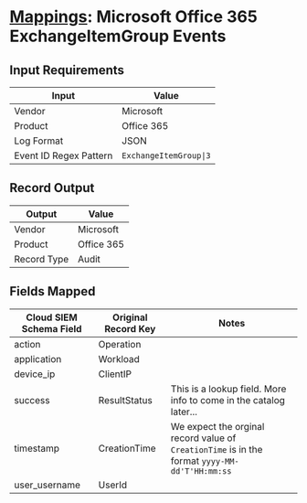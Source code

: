 # [Mappings](README.md): Microsoft Office 365 ExchangeItemGroup Events

## Input Requirements

|Input|Value|
|-----|-----|
|Vendor|Microsoft|
|Product|Office 365|
|Log Format|JSON|
|Event ID Regex Pattern|`ExchangeItemGroup\|3`|

## Record Output

|Output|Value|
|------|-----|
|Vendor|Microsoft|
|Product|Office 365|
|Record Type|Audit|

## Fields Mapped

|Cloud SIEM Schema Field|Original Record Key|Notes|
|-----------------------|-------------------|-----|
|action|Operation||
|application|Workload||
|device_ip|ClientIP||
|success|ResultStatus|This is a lookup field. More info to come in the catalog later...|
|timestamp|CreationTime|We expect the orginal record value of `CreationTime` is in the format `yyyy-MM-dd'T'HH:mm:ss`|
|user_username|UserId||

